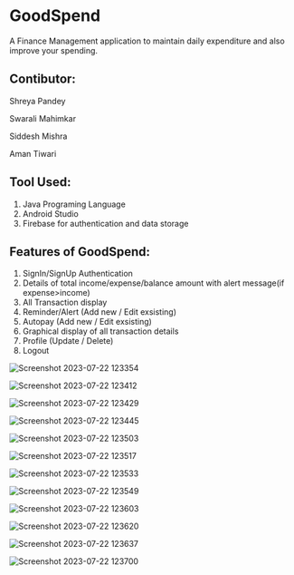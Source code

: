 # GoodSpend
A Finance Management application to maintain daily expenditure and also improve your spending.

## Contibutor:
Shreya Pandey

Swarali Mahimkar

Siddesh Mishra

Aman Tiwari

## Tool Used:
1. Java Programing Language
2. Android Studio
3. Firebase for authentication and data storage

## Features of GoodSpend:
1. SignIn/SignUp Authentication
2. Details of total income/expense/balance amount with alert message(if expense>income)
3. All Transaction display
4. Reminder/Alert (Add new / Edit exsisting)
5. Autopay (Add new / Edit exsisting)
6. Graphical display of all transaction details
7. Profile (Update / Delete)
8. Logout

![Screenshot 2023-07-22 123354](https://github.com/Siddesh272/GoodSpend/assets/90123105/e64f9327-c004-4ac0-a58c-2d4980a5724c)

![Screenshot 2023-07-22 123412](https://github.com/Siddesh272/GoodSpend/assets/90123105/a7189153-af34-4b02-a946-198c2d3dda17)

![Screenshot 2023-07-22 123429](https://github.com/Siddesh272/GoodSpend/assets/90123105/817f8f6e-17f2-4252-acb9-d6dd13af3bf6)

![Screenshot 2023-07-22 123445](https://github.com/Siddesh272/GoodSpend/assets/90123105/5c92211a-03c5-45ad-9ff6-20668d5653f3)

![Screenshot 2023-07-22 123503](https://github.com/Siddesh272/GoodSpend/assets/90123105/116a252c-4bf7-41a7-be45-9bdd82cb9d92)

![Screenshot 2023-07-22 123517](https://github.com/Siddesh272/GoodSpend/assets/90123105/2300e2de-7b89-4471-8e3e-9b2663f25757)

![Screenshot 2023-07-22 123533](https://github.com/Siddesh272/GoodSpend/assets/90123105/8009cf2f-1adb-4edf-bbb3-0ff70ae76e93)

![Screenshot 2023-07-22 123549](https://github.com/Siddesh272/GoodSpend/assets/90123105/7e9d925a-e352-4557-b15e-3b8887512fb5)

![Screenshot 2023-07-22 123603](https://github.com/Siddesh272/GoodSpend/assets/90123105/b9182595-3556-4e2a-b6de-6de1b8630a68)

![Screenshot 2023-07-22 123620](https://github.com/Siddesh272/GoodSpend/assets/90123105/f4770540-9022-4c0f-9b13-97bebfa1b75f)

![Screenshot 2023-07-22 123637](https://github.com/Siddesh272/GoodSpend/assets/90123105/d2d6e1a8-993f-4451-ac8c-8567b71a5cb7)

![Screenshot 2023-07-22 123700](https://github.com/Siddesh272/GoodSpend/assets/90123105/e4abeb5b-de10-475e-b112-41152a35860a)










